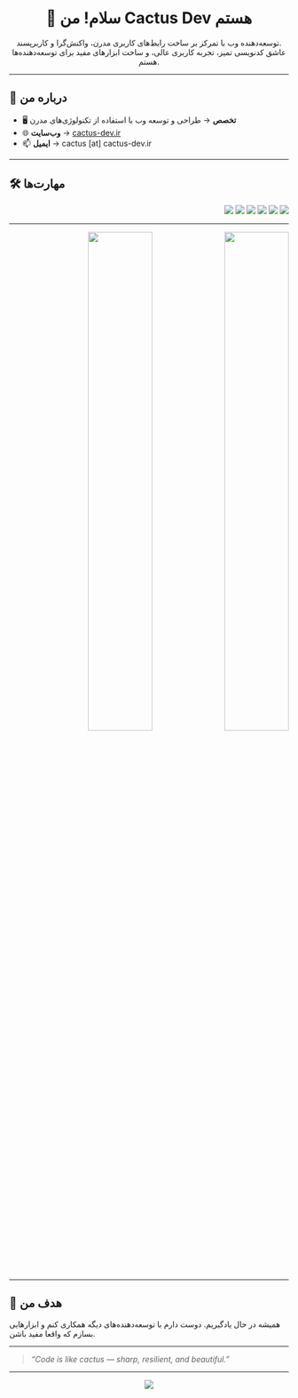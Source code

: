 <h1 align="center">👋 سلام! من Cactus Dev هستم</h1>
<p align="center">
  توسعه‌دهنده وب با تمرکز بر ساخت رابط‌های کاربری مدرن، واکنش‌گرا و کاربرپسند.<br>
  عاشق کدنویسی تمیز، تجربه کاربری عالی، و ساخت ابزارهای مفید برای توسعه‌دهنده‌ها هستم.
</p>

---

## 🚀 درباره من

- 🖥️ **تخصص** → طراحی و توسعه وب با استفاده از تکنولوژی‌های مدرن  
- 🌐 **وب‌سایت** → [cactus-dev.ir](https://cactus-dev.ir)  
- 📫 **ایمیل** → cactus [at] cactus-dev.ir  

---

## 🛠️ مهارت‌ها

<p align="right">
  <img src="https://img.shields.io/badge/-HTML5-E34F26?logo=html5&logoColor=white&style=flat" />
  <img src="https://img.shields.io/badge/-CSS3-1572B6?logo=css3&logoColor=white&style=flat" />
  <img src="https://img.shields.io/badge/-JavaScript-F7DF1E?logo=javascript&logoColor=black&style=flat" />
  <img src="https://img.shields.io/badge/-React-61DAFB?logo=react&logoColor=black&style=flat" />
  <img src="https://img.shields.io/badge/-TailwindCSS-38B2AC?logo=tailwindcss&logoColor=white&style=flat" />
  <img src="https://img.shields.io/badge/-Node.js-339933?logo=node.js&logoColor=white&style=flat" />
</p>

---

<p align="right">
  <img src="https://github-readme-stats.vercel.app/api?username=cactusdev-ux&show_icons=true&theme=radical" width="48%" />
  <img src="https://github-readme-stats.vercel.app/api/top-langs/?username=cactusdev-ux&layout=compact&theme=radical" width="48%" />
</p>

---

## 🌱 هدف من

همیشه در حال یادگیریم. دوست دارم با توسعه‌دهنده‌های دیگه همکاری کنم و ابزارهایی بسازم که واقعا مفید باشن.

---

> _“Code is like cactus — sharp, resilient, and beautiful.”_

---

<p align="center">
  <img src="https://capsule-render.vercel.app/api?type=waving&color=0:08c2ff,100:ff68aa&height=120&section=footer"/>
</p>
